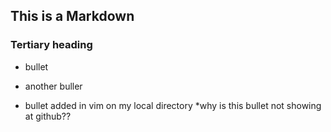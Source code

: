 ## This is a Markdown
### Tertiary heading

* bullet
* another buller


* bullet added in vim on my local directory
*why is this bullet not showing at github??
